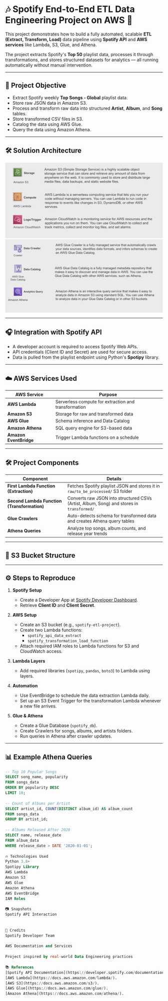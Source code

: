 # 🎶 Spotify End-to-End ETL Data Engineering Project on AWS 🚀

This project demonstrates how to build a fully automated, scalable **ETL (Extract, Transform, Load)** data pipeline using **Spotify API** and **AWS services** like Lambda, S3, Glue, and Athena.

The project extracts Spotify's **Top 50** playlist data, processes it through transformations, and stores structured datasets for analytics — all running automatically without manual intervention.

---

## 📌 Project Objective

- Extract Spotify weekly **Top Songs - Global** playlist data.
- Store raw JSON data in Amazon S3.
- Process and transform raw data into structured **Artist**, **Album**, and **Song** tables.
- Store transformed CSV files in S3.
- Catalog the data using AWS Glue.
- Query the data using Amazon Athena.

---

## 🛠️ Solution Architecture

![Solution Architecture](aws_services_used_1.png)
![Solution Architecture](aws_services_used_2.png)

---

## 🎧 Integration with Spotify API

- A developer account is required to access Spotify Web APIs.
- API credentials (Client ID and Secret) are used for secure access.
- Data is pulled from the playlist endpoint using Python's **Spotipy** library.

---

## ☁️ AWS Services Used

| AWS Service | Purpose |
|-------------|---------|
| **AWS Lambda** | Serverless compute for extraction and transformation |
| **Amazon S3** | Storage for raw and transformed data |
| **AWS Glue** | Schema inference and Data Catalog |
| **Amazon Athena** | SQL query engine for S3-based data |
| **Amazon EventBridge** | Trigger Lambda functions on a schedule |

---

## 🛠️ Project Components

| Component | Details |
|-----------|---------|
| **First Lambda Function (Extraction)** | Fetches Spotify playlist JSON and stores it in `raw/to_be_processed/` S3 folder |
| **Second Lambda Function (Transformation)** | Converts raw JSON into structured CSVs (Artist, Album, Song) and stores in `transformed/` |
| **Glue Crawlers** | Auto-detects schema for transformed data and creates Athena query tables |
| **Athena Queries** | Analyze top songs, album counts, and release year trends |

---

## 📂 S3 Bucket Structure
---

## ⚙️ Steps to Reproduce

1. **Spotify Setup**
   - Create a Developer App at [Spotify Developer Dashboard](https://developer.spotify.com/dashboard).
   - Retrieve **Client ID** and **Client Secret**.
   
2. **AWS Setup**
   - Create an S3 bucket (e.g., `spotify-etl-project`).
   - Create two Lambda functions:
     - `spotify_api_data_extract`
     - `spotify_transformation_load_function`
   - Attach required IAM roles to Lambda functions for S3 and CloudWatch access.
   
3. **Lambda Layers**
   - Add required libraries (`spotipy`, `pandas`, `boto3`) to Lambda using layers.

4. **Automation**
   - Use EventBridge to schedule the data extraction Lambda daily.
   - Set up an S3 Event Trigger for the transformation Lambda whenever a new file arrives.

5. **Glue & Athena**
   - Create a Glue Database (`spotify_db`).
   - Create Crawlers for songs, albums, and artists folders.
   - Run queries in Athena after crawler updates.

---
## 📊 Example Athena Queries

```sql
-- Top 10 Popular Songs
SELECT song_name, popularity
FROM songs_data
ORDER BY popularity DESC
LIMIT 10;

-- Count of Albums per Artist
SELECT artist_id, COUNT(DISTINCT album_id) AS album_count
FROM songs_data
GROUP BY artist_id;

-- Albums Released After 2020
SELECT name, release_date
FROM album_data
WHERE release_date > DATE '2020-01-01';

🔥 Technologies Used
Python 3.8+
Spotipy Library
AWS Lambda
Amazon S3
AWS Glue
Amazon Athena
AWS EventBridge
IAM Roles

📷 Snapshots
Spotify API Interaction


🙌 Credits
Spotify Developer Team

AWS Documentation and Services

Project inspired by real-world Data Engineering practices

📚 References
[Spotify API Documentation](https://developer.spotify.com/documentation/web-api/).
[AWS Lambda](https://docs.aws.amazon.com/lambda/).
[AWS S3](https://docs.aws.amazon.com/s3/).
[AWS Glue](https://docs.aws.amazon.com/glue/).
[Amazon Athena](https://docs.aws.amazon.com/athena/).
